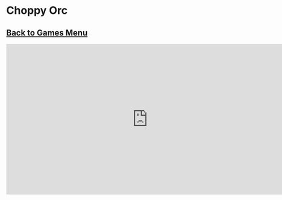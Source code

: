 # Choppy Orc
## [Back to Games Menu](https://simatalk.github.io/games)

<iframe src="https://or321.github.io/choppy-orc-autosplitter/" style="width:750px;height:400px;border:0"></iframe>
